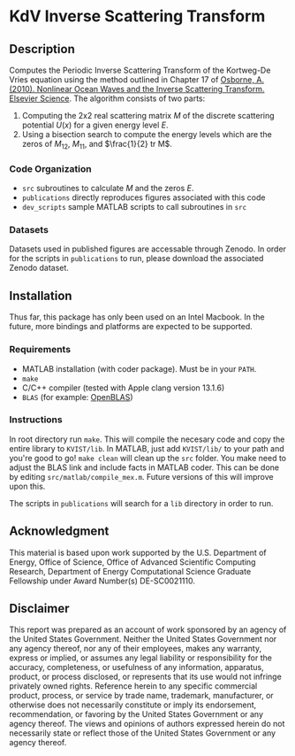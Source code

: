 # **K**d**V** **I**nverse **S**cattering **T**ransform

## Description
Computes the Periodic Inverse Scattering Transform of the Kortweg-De Vries equation using the method outlined in Chapter 17 of [Osborne, A. (2010). Nonlinear Ocean Waves and the Inverse Scattering Transform. Elsevier Science](https://www.elsevier.com/books/nonlinear-ocean-waves-and-the-inverse-scattering-transform/osborne/978-0-12-528629-9). The algorithm consists of two parts:

1. Computing the 2x2 real scattering matrix $M$ of the discrete scattering potential $U(x)$ for a given energy level $E$.
2. Using a bisection search to compute the energy levels which are the zeros of $M_{12}$, $M_{11}$, and $\frac{1}{2} tr M$.

### Code Organization
- `src` subroutines to calculate $M$ and the zeros $E$. 
- `publications` directly reproduces figures associated with this code
- `dev_scripts` sample MATLAB scripts to call subroutines in `src`

### Datasets
Datasets used in published figures are accessable through Zenodo. In order for the scripts in `publications` to run, please download the associated Zenodo dataset.


## Installation
Thus far, this package has only been used on an Intel Macbook. In the future, more bindings and platforms are expected to be supported.

### Requirements
- MATLAB installation (with coder package). Must be in your `PATH`. 
- `make`
- C/C++ compiler (tested with Apple clang version 13.1.6)
- `BLAS` (for example: [OpenBLAS](https://www.openblas.net/))

### Instructions
In root directory run `make`. This will compile the necesary code and copy the entire library to `KVIST/lib`. In MATLAB, just add `KVIST/lib/` to your path and you're good to go! `make clean` will clean up the `src` folder. You make need to adjust the BLAS link and include facts in MATLAB coder. This can be done by editing `src/matlab/compile_mex.m`. Future versions of this will improve upon this.

The scripts in `publications` will search for a `lib` directory in order to run. 


## Acknowledgment
This material is based upon work supported by the U.S. Department of
Energy, Office of Science, Office of Advanced Scientific Computing Research, Department of
Energy Computational Science Graduate Fellowship under Award Number(s) DE-SC0021110.

## Disclaimer
This report was prepared as an account of work sponsored by an agency of the
United States Government. Neither the United States Government nor any agency thereof, nor
any of their employees, makes any warranty, express or implied, or assumes any legal liability
or responsibility for the accuracy, completeness, or usefulness of any information, apparatus,
product, or process disclosed, or represents that its use would not infringe privately owned
rights. Reference herein to any specific commercial product, process, or service by trade name,
trademark, manufacturer, or otherwise does not necessarily constitute or imply its
endorsement, recommendation, or favoring by the United States Government or any agency
thereof. The views and opinions of authors expressed herein do not necessarily state or reflect
those of the United States Government or any agency thereof.
